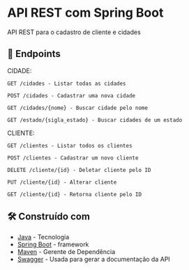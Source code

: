 # API REST com Spring Boot

API REST para o cadastro de cliente e cidades

## 🚀 Endpoints 

CIDADE:

```
GET /cidades - Listar todas as cidades
```
```
POST /cidades - Cadastrar uma nova cidade
```
```
GET /cidades/{nome} - Buscar cidade pelo nome
```
```
GET /estado/{sigla_estado} - Buscar cidades de um estado
```

CLIENTE:

```
GET /clientes - Listar todos os clientes
```
```
POST /clientes - Cadastrar um novo cliente
```
```
DELETE /cliente/{id} - Deletar cliente pelo ID
```
```
PUT /cliente/{id} - Alterar cliente
```
```
GET /cliente/{id} - Retorna cliente pelo ID
```


## 🛠️ Construído com

* [Java](https://spring.io/projects/spring-boot) - Tecnologia
* [Spring Boot](https://spring.io/projects/spring-boot) - framework
* [Maven](https://maven.apache.org/) - Gerente de Dependência
* [Swagger](https://swagger.io/) - Usada para gerar a documentação da API
